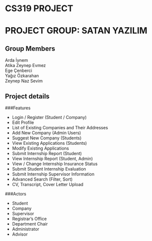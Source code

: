 # CS319 PROJECT

# PROJECT GROUP: SATAN YAZILIM

## Group Members
Arda İynem  
Atika Zeynep Evmez  
Ege Çenberci  
Yağız Özkarahan  
Zeynep Naz Sevim  

## Project details
###Features

* Login / Register (Student / Company)
* Edit Profile
* List of Existing Companies and  Their Addresses
* Add New Company (Admin Users)
* Suggest New Company (Students)
* View Existing Applications (Students)
* Modify Existing Applications
* Submit Internship Report (Student)
* View Internship Report (Student, Admin)
* View / Change Internship Insurance Status
* Submit Student Internship Evaluation
* Submit Internship Supervisor Information
* Advanced Search (Filter, Sort)
* CV, Transcript, Cover Letter Upload


###Actors
* Student
* Company
* Supervisor
* Registrar’s Office
* Department Chair
* Administrator
* Advisor
